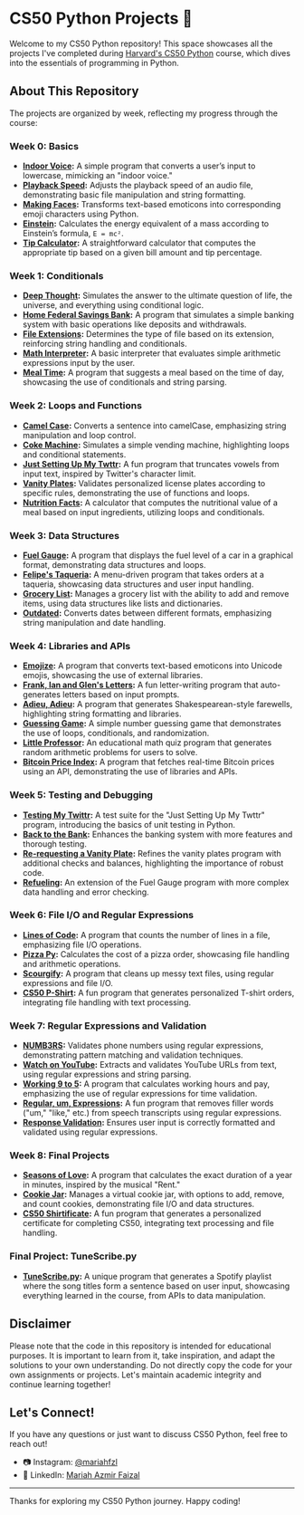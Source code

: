 # CS50 Python Projects 🐍

Welcome to my CS50 Python repository! This space showcases all the projects I've completed during [Harvard's CS50 Python](http://cs50.harvard.edu/python) course, which dives into the essentials of programming in Python. 

## About This Repository

The projects are organized by week, reflecting my progress through the course:

### Week 0: Basics
- **[Indoor Voice](./Week%200/indoor):** A simple program that converts a user’s input to lowercase, mimicking an "indoor voice."
- **[Playback Speed](./Week%200/playback):** Adjusts the playback speed of an audio file, demonstrating basic file manipulation and string formatting.
- **[Making Faces](./Week%200/faces):** Transforms text-based emoticons into corresponding emoji characters using Python.
- **[Einstein](./Week%200/einstein):** Calculates the energy equivalent of a mass according to Einstein’s formula, `E = mc²`.
- **[Tip Calculator](./Week%200/tip):** A straightforward calculator that computes the appropriate tip based on a given bill amount and tip percentage.

### Week 1: Conditionals
- **[Deep Thought](./Week%201/deep):** Simulates the answer to the ultimate question of life, the universe, and everything using conditional logic.
- **[Home Federal Savings Bank](./Week%201/bank):** A program that simulates a simple banking system with basic operations like deposits and withdrawals.
- **[File Extensions](./Week%201/extensions):** Determines the type of file based on its extension, reinforcing string handling and conditionals.
- **[Math Interpreter](./Week%201/interpreter):** A basic interpreter that evaluates simple arithmetic expressions input by the user.
- **[Meal Time](./Week%201/meal):** A program that suggests a meal based on the time of day, showcasing the use of conditionals and string parsing.

### Week 2: Loops and Functions
- **[Camel Case](./Week%202/camel):** Converts a sentence into camelCase, emphasizing string manipulation and loop control.
- **[Coke Machine](./Week%202/coke):** Simulates a simple vending machine, highlighting loops and conditional statements.
- **[Just Setting Up My Twttr](./Week%202/twttr):** A fun program that truncates vowels from input text, inspired by Twitter's character limit.
- **[Vanity Plates](./Week%202/plates):** Validates personalized license plates according to specific rules, demonstrating the use of functions and loops.
- **[Nutrition Facts](./Week%202/nutrition):** A calculator that computes the nutritional value of a meal based on input ingredients, utilizing loops and conditionals.

### Week 3: Data Structures
- **[Fuel Gauge](./Week%203/fuel):** A program that displays the fuel level of a car in a graphical format, demonstrating data structures and loops.
- **[Felipe's Taqueria](./Week%203/taqueria):** A menu-driven program that takes orders at a taqueria, showcasing data structures and user input handling.
- **[Grocery List](./Week%203/grocery):** Manages a grocery list with the ability to add and remove items, using data structures like lists and dictionaries.
- **[Outdated](./Week%203/outdated):** Converts dates between different formats, emphasizing string manipulation and date handling.

### Week 4: Libraries and APIs
- **[Emojize](./Week%204/emojize):** A program that converts text-based emoticons into Unicode emojis, showcasing the use of external libraries.
- **[Frank, Ian and Glen's Letters](./Week%204/figlet):** A fun letter-writing program that auto-generates letters based on input prompts.
- **[Adieu, Adieu](./Week%204/adieu):** A program that generates Shakespearean-style farewells, highlighting string formatting and libraries.
- **[Guessing Game](./Week%204/game):** A simple number guessing game that demonstrates the use of loops, conditionals, and randomization.
- **[Little Professor](./Week%204/professor):** An educational math quiz program that generates random arithmetic problems for users to solve.
- **[Bitcoin Price Index](./Week%204/bitcoin):** A program that fetches real-time Bitcoin prices using an API, demonstrating the use of libraries and APIs.

### Week 5: Testing and Debugging
- **[Testing My Twittr](./Week%205/test_twttr):** A test suite for the "Just Setting Up My Twttr" program, introducing the basics of unit testing in Python.
- **[Back to the Bank](./Week%205/test_bank):** Enhances the banking system with more features and thorough testing.
- **[Re-requesting a Vanity Plate](./Week%205/test_plates):** Refines the vanity plates program with additional checks and balances, highlighting the importance of robust code.
- **[Refueling](./Week%205/test_fuel):** An extension of the Fuel Gauge program with more complex data handling and error checking.

### Week 6: File I/O and Regular Expressions
- **[Lines of Code](./Week%206/lines):** A program that counts the number of lines in a file, emphasizing file I/O operations.
- **[Pizza Py](./Week%206/pizza):** Calculates the cost of a pizza order, showcasing file handling and arithmetic operations.
- **[Scourgify](./Week%206/scourgify):** A program that cleans up messy text files, using regular expressions and file I/O.
- **[CS50 P-Shirt](./Week%206/shirt):** A fun program that generates personalized T-shirt orders, integrating file handling with text processing.

### Week 7: Regular Expressions and Validation
- **[NUMB3RS](./Week%207/numb3rs):** Validates phone numbers using regular expressions, demonstrating pattern matching and validation techniques.
- **[Watch on YouTube](./Week%207/watch):** Extracts and validates YouTube URLs from text, using regular expressions and string parsing.
- **[Working 9 to 5](./Week%207/working):** A program that calculates working hours and pay, emphasizing the use of regular expressions for time validation.
- **[Regular, um, Expressions](./Week%207/um):** A fun program that removes filler words ("um," "like," etc.) from speech transcripts using regular expressions.
- **[Response Validation](./Week%207/response):** Ensures user input is correctly formatted and validated using regular expressions.

### Week 8: Final Projects
- **[Seasons of Love](./Week%208/seasons):** A program that calculates the exact duration of a year in minutes, inspired by the musical "Rent."
- **[Cookie Jar](./Week%208/jar):** Manages a virtual cookie jar, with options to add, remove, and count cookies, demonstrating file I/O and data structures.
- **[CS50 Shirtificate](./Week%208/shirtificate):** A fun program that generates a personalized certificate for completing CS50, integrating text processing and file handling.

### Final Project: TuneScribe.py
- **[TuneScribe.py](./Week%209):** A unique program that generates a Spotify playlist where the song titles form a sentence based on user input, showcasing everything learned in the course, from APIs to data manipulation.

## Disclaimer

Please note that the code in this repository is intended for educational purposes. It is important to learn from it, take inspiration, and adapt the solutions to your own understanding. Do not directly copy the code for your own assignments or projects. Let's maintain academic integrity and continue learning together!

## Let's Connect!

If you have any questions or just want to discuss CS50 Python, feel free to reach out!

- 📷 Instagram: [@mariahfzl](https://www.instagram.com/mariahfzl/)
- 💼 LinkedIn: [Mariah Azmir Faizal](https://www.linkedin.com/in/mariah-azmir-faizal/)

---

Thanks for exploring my CS50 Python journey. Happy coding!
